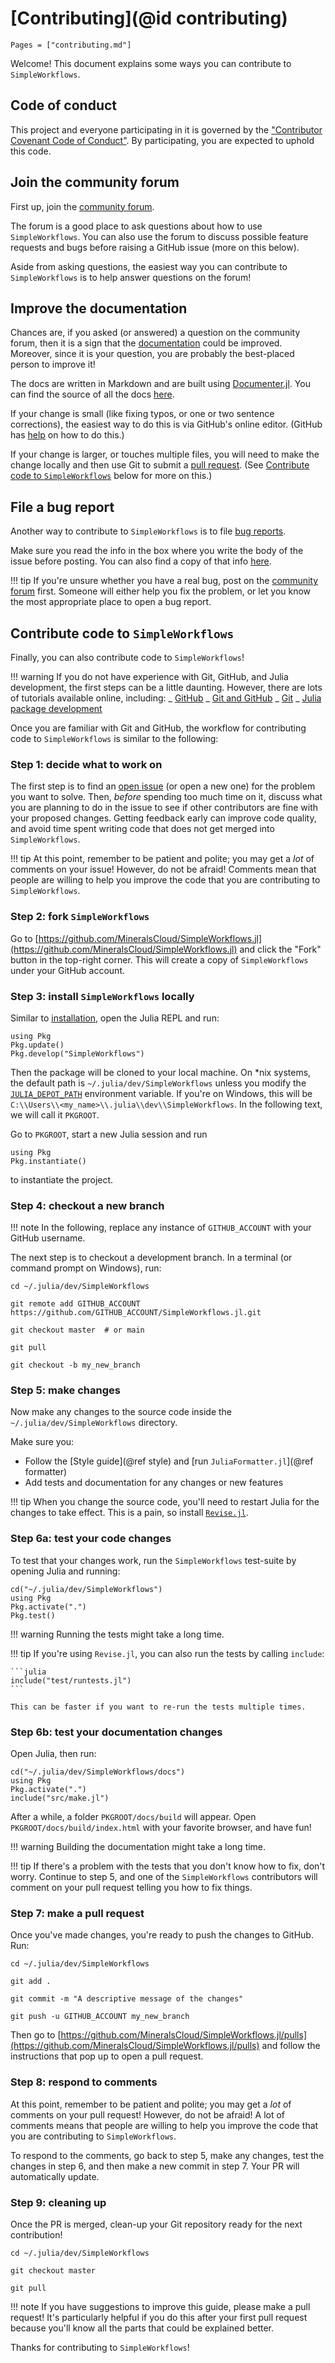 # [Contributing](@id contributing)

```@contents
Pages = ["contributing.md"]
```

Welcome! This document explains some ways you can contribute to `SimpleWorkflows`.

## Code of conduct

This project and everyone participating in it is governed by the
["Contributor Covenant Code of Conduct"](https://github.com/MineralsCloud/.github/blob/main/CODE_OF_CONDUCT.md).
By participating, you are expected to uphold this code.

## Join the community forum

First up, join the [community forum](https://github.com/MineralsCloud/SimpleWorkflows.jl/discussions).

The forum is a good place to ask questions about how to use `SimpleWorkflows`. You can also
use the forum to discuss possible feature requests and bugs before raising a
GitHub issue (more on this below).

Aside from asking questions, the easiest way you can contribute to `SimpleWorkflows` is to
help answer questions on the forum!

## Improve the documentation

Chances are, if you asked (or answered) a question on the community forum, then
it is a sign that the [documentation](https://MineralsCloud.github.io/SimpleWorkflows.jl/dev/) could be
improved. Moreover, since it is your question, you are probably the best-placed
person to improve it!

The docs are written in Markdown and are built using
[Documenter.jl](https://github.com/JuliaDocs/Documenter.jl).
You can find the source of all the docs
[here](https://github.com/MineralsCloud/SimpleWorkflows.jl/tree/master/docs).

If your change is small (like fixing typos, or one or two sentence corrections),
the easiest way to do this is via GitHub's online editor. (GitHub has
[help](https://help.github.com/articles/editing-files-in-another-user-s-repository/)
on how to do this.)

If your change is larger, or touches multiple files, you will need to make the
change locally and then use Git to submit a
[pull request](https://docs.github.com/en/pull-requests/collaborating-with-pull-requests/proposing-changes-to-your-work-with-pull-requests/about-pull-requests).
(See [Contribute code to `SimpleWorkflows`](@ref) below for more on this.)

## File a bug report

Another way to contribute to `SimpleWorkflows` is to file
[bug reports](https://github.com/MineralsCloud/SimpleWorkflows.jl/issues/new?template=bug_report.md).

Make sure you read the info in the box where you write the body of the issue
before posting. You can also find a copy of that info
[here](https://github.com/MineralsCloud/SimpleWorkflows.jl/blob/master/.github/ISSUE_TEMPLATE/bug_report.md).

!!! tip
If you're unsure whether you have a real bug, post on the
[community forum](https://github.com/MineralsCloud/SimpleWorkflows.jl/discussions)
first. Someone will either help you fix the problem, or let you know the
most appropriate place to open a bug report.

## Contribute code to `SimpleWorkflows`

Finally, you can also contribute code to `SimpleWorkflows`!

!!! warning
If you do not have experience with Git, GitHub, and Julia development, the
first steps can be a little daunting. However, there are lots of tutorials
available online, including:
_ [GitHub](https://guides.github.com/activities/hello-world/)
_ [Git and GitHub](https://try.github.io/)
_ [Git](https://git-scm.com/book/en/v2)
_ [Julia package development](https://docs.julialang.org/en/v1/stdlib/Pkg/#Developing-packages-1)

Once you are familiar with Git and GitHub, the workflow for contributing code to
`SimpleWorkflows` is similar to the following:

### Step 1: decide what to work on

The first step is to find an [open issue](https://github.com/MineralsCloud/SimpleWorkflows.jl/issues)
(or open a new one) for the problem you want to solve. Then, _before_ spending
too much time on it, discuss what you are planning to do in the issue to see if
other contributors are fine with your proposed changes. Getting feedback early can
improve code quality, and avoid time spent writing code that does not get merged into
`SimpleWorkflows`.

!!! tip
At this point, remember to be patient and polite; you may get a _lot_ of
comments on your issue! However, do not be afraid! Comments mean that people are
willing to help you improve the code that you are contributing to `SimpleWorkflows`.

### Step 2: fork `SimpleWorkflows`

Go to [https://github.com/MineralsCloud/SimpleWorkflows.jl](https://github.com/MineralsCloud/SimpleWorkflows.jl)
and click the "Fork" button in the top-right corner. This will create a copy of
`SimpleWorkflows` under your GitHub account.

### Step 3: install `SimpleWorkflows` locally

Similar to [installation](@ref), open the Julia REPL and run:

```@repl
using Pkg
Pkg.update()
Pkg.develop("SimpleWorkflows")
```

Then the package will be cloned to your local machine. On \*nix systems, the default path is
`~/.julia/dev/SimpleWorkflows` unless you modify the
[`JULIA_DEPOT_PATH`](http://docs.julialang.org/en/v1/manual/environment-variables/#JULIA_DEPOT_PATH-1)
environment variable. If you're on
Windows, this will be `C:\\Users\\<my_name>\\.julia\\dev\\SimpleWorkflows`.
In the following text, we will call it `PKGROOT`.

Go to `PKGROOT`, start a new Julia session and run

```@repl
using Pkg
Pkg.instantiate()
```

to instantiate the project.

### Step 4: checkout a new branch

!!! note
In the following, replace any instance of `GITHUB_ACCOUNT` with your GitHub
username.

The next step is to checkout a development branch. In a terminal (or command
prompt on Windows), run:

```shell
cd ~/.julia/dev/SimpleWorkflows

git remote add GITHUB_ACCOUNT https://github.com/GITHUB_ACCOUNT/SimpleWorkflows.jl.git

git checkout master  # or main

git pull

git checkout -b my_new_branch
```

### Step 5: make changes

Now make any changes to the source code inside the `~/.julia/dev/SimpleWorkflows`
directory.

Make sure you:

- Follow the [Style guide](@ref style) and [run `JuliaFormatter.jl`](@ref formatter)
- Add tests and documentation for any changes or new features

!!! tip
When you change the source code, you'll need to restart Julia for the
changes to take effect. This is a pain, so install
[`Revise.jl`](https://github.com/timholy/Revise.jl).

### Step 6a: test your code changes

To test that your changes work, run the `SimpleWorkflows` test-suite by opening Julia and
running:

```@repl
cd("~/.julia/dev/SimpleWorkflows")
using Pkg
Pkg.activate(".")
Pkg.test()
```

!!! warning
Running the tests might take a long time.

!!! tip
If you're using `Revise.jl`, you can also run the tests by calling `include`:

    ```julia
    include("test/runtests.jl")
    ```

    This can be faster if you want to re-run the tests multiple times.

### Step 6b: test your documentation changes

Open Julia, then run:

```@repl
cd("~/.julia/dev/SimpleWorkflows/docs")
using Pkg
Pkg.activate(".")
include("src/make.jl")
```

After a while, a folder `PKGROOT/docs/build` will appear. Open
`PKGROOT/docs/build/index.html` with your favorite browser, and have fun!

!!! warning
Building the documentation might take a long time.

!!! tip
If there's a problem with the tests that you don't know how to fix, don't
worry. Continue to step 5, and one of the `SimpleWorkflows` contributors will comment
on your pull request telling you how to fix things.

### Step 7: make a pull request

Once you've made changes, you're ready to push the changes to GitHub. Run:

```shell
cd ~/.julia/dev/SimpleWorkflows

git add .

git commit -m "A descriptive message of the changes"

git push -u GITHUB_ACCOUNT my_new_branch
```

Then go to [https://github.com/MineralsCloud/SimpleWorkflows.jl/pulls](https://github.com/MineralsCloud/SimpleWorkflows.jl/pulls)
and follow the instructions that pop up to open a pull request.

### Step 8: respond to comments

At this point, remember to be patient and polite; you may get a _lot_ of
comments on your pull request! However, do not be afraid! A lot of comments
means that people are willing to help you improve the code that you are
contributing to `SimpleWorkflows`.

To respond to the comments, go back to step 5, make any changes, test the
changes in step 6, and then make a new commit in step 7. Your PR will
automatically update.

### Step 9: cleaning up

Once the PR is merged, clean-up your Git repository ready for the
next contribution!

```shell
cd ~/.julia/dev/SimpleWorkflows

git checkout master

git pull
```

!!! note
If you have suggestions to improve this guide, please make a pull request!
It's particularly helpful if you do this after your first pull request
because you'll know all the parts that could be explained better.

Thanks for contributing to `SimpleWorkflows`!
